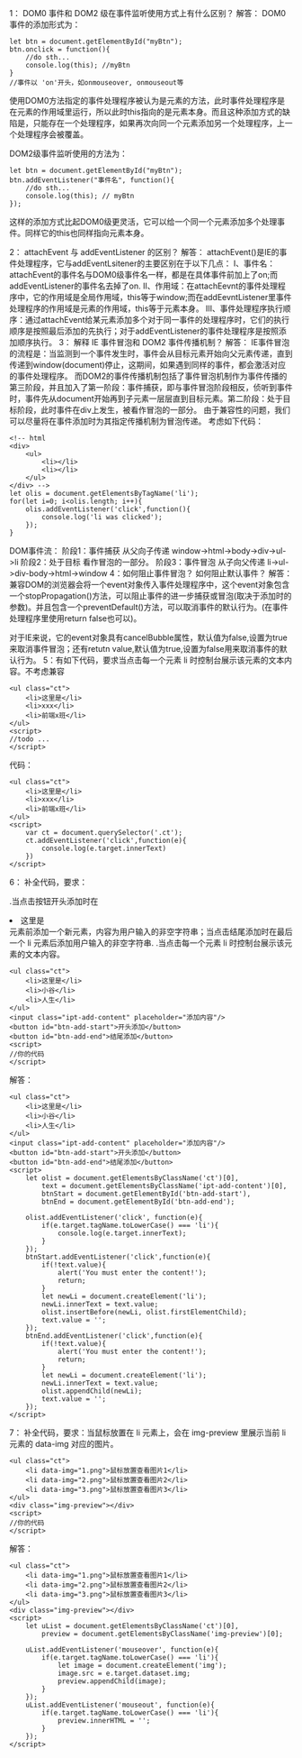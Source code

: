  1： DOM0 事件和 DOM2 级在事件监听使用方式上有什么区别？
解答：
DOM0事件的添加形式为：
```
let btn = document.getElementById("myBtn");
btn.onclick = function(){
    //do sth...
    console.log(this); //myBtn
}
//事件以 'on'开头，如onmouseover, onmouseout等
```
使用DOM0方法指定的事件处理程序被认为是元素的方法，此时事件处理程序是在元素的作用域里运行，所以此时this指向的是元素本身。而且这种添加方式的缺陷是，只能存在一个处理程序，如果再次向同一个元素添加另一个处理程序，上一个处理程序会被覆盖。

DOM2级事件监听使用的方法为：
```
let btn = document.getElementById("myBtn");
btn.addEventListener("事件名", function(){
    //do sth...
    console.log(this); // myBtn
});
```
这样的添加方式比起DOM0级更灵活，它可以给一个同一个元素添加多个处理事件。同样它的this也同样指向元素本身。

 2： attachEvent 与 addEventListener 的区别？
解答：
attachEvent()是IE的事件处理程序，它与addEventLsitener的主要区别在于以下几点：
I、事件名：attachEvent的事件名与DOM0级事件名一样，都是在具体事件前加上了on;而addEventListener的事件名去掉了on.
II、作用域：在attachEevnt的事件处理程序中，它的作用域是全局作用域，this等于window;而在addEevntListener里事件处理程序的作用域是元素的作用域，this等于元素本身。
III、事件处理程序执行顺序：通过attachEvent给某元素添加多个对于同一事件的处理程序时，它们的执行顺序是按照最后添加的先执行；对于addEventListener的事件处理程序是按照添加顺序执行。
 3： 解释 IE 事件冒泡和 DOM2 事件传播机制？
解答：
IE事件冒泡的流程是：当监测到一个事件发生时，事件会从目标元素开始向父元素传递，直到传递到window(document)停止，这期间，如果遇到同样的事件，都会激活对应的事件处理程序。
而DOM2的事件传播机制包括了事件冒泡机制作为事件传播的第三阶段，并且加入了第一阶段：事件捕获，即与事件冒泡阶段相反，侦听到事件时，事件先从document开始再到子元素一层层直到目标元素。第二阶段：处于目标阶段，此时事件在div上发生，被看作冒泡的一部分。
由于兼容性的问题，我们可以尽量将在事件添加时为其指定传播机制为冒泡传递。
考虑如下代码：
```
<!-- html
<div>
    <ul>
        <li></li>
        <li></li>
    </ul>
</div> -->
let olis = document.getElementsByTagName('li');
for(let i=0; i<olis.length; i++){
    olis.addEventListener('click',function(){
        console.log('li was clicked');
    });
}
```
DOM事件流：
阶段1：事件捕获 从父向子传递 window->html->body->div->ul->li
阶段2：处于目标 看作冒泡的一部分。
阶段3：事件冒泡 从子向父传递 li->ul->div-body->html->window
 4：如何阻止事件冒泡？ 如何阻止默认事件？
解答：
兼容DOM的浏览器会将一个event对象传入事件处理程序中，这个event对象包含一个stopPropagation()方法，可以阻止事件的进一步捕获或冒泡(取决于添加时的参数)。并且包含一个preventDefault()方法，可以取消事件的默认行为。(在事件处理程序里使用return false也可以)。

对于IE来说，它的event对象具有cancelBubble属性，默认值为false,设置为true来取消事件冒泡；还有retutn value,默认值为true,设置为false用来取消事件的默认行为。
 5：有如下代码，要求当点击每一个元素 li 时控制台展示该元素的文本内容。不考虑兼容
```
<ul class="ct">
    <li>这里是</li>
    <li>xxx</li>
    <li>前端x班</li>
</ul>
<script>
//todo ...
</script>
```
代码：
```
<ul class="ct">
    <li>这里是</li>
    <li>xxx</li>
    <li>前端x班</li>
</ul>
<script>
    var ct = document.querySelector('.ct');
    ct.addEventListener('click',function(e){
        console.log(e.target.innerText)
    })
</script>
```
6： 补全代码，要求：

.当点击按钮开头添加时在<li>这里是</li>元素前添加一个新元素，内容为用户输入的非空字符串；当点击结尾添加时在最后一个 li 元素后添加用户输入的非空字符串.
.当点击每一个元素 li 时控制台展示该元素的文本内容。
```
<ul class="ct">
    <li>这里是</li>
    <li>小谷</li>
    <li>人生</li>
</ul>
<input class="ipt-add-content" placeholder="添加内容"/>
<button id="btn-add-start">开头添加</button>
<button id="btn-add-end">结尾添加</button>
<script>
//你的代码
</script>
```
解答：
```
<ul class="ct">
    <li>这里是</li>
    <li>小谷</li>
    <li>人生</li>
</ul>
<input class="ipt-add-content" placeholder="添加内容"/>
<button id="btn-add-start">开头添加</button>
<button id="btn-add-end">结尾添加</button>
<script>
    let olist = document.getElementsByClassName('ct')[0],
        text = document.getElementsByClassName('ipt-add-content')[0],
        btnStart = document.getElementById('btn-add-start'),
        btnEnd = document.getElementById('btn-add-end');

    olist.addEventListener('click', function(e){
        if(e.target.tagName.toLowerCase() === 'li'){
            console.log(e.target.innerText);
        }
    });
    btnStart.addEventListener('click',function(e){
        if(!text.value){
            alert('You must enter the content!');
            return;
        }
        let newLi = document.createElement('li');
        newLi.innerText = text.value;
        olist.insertBefore(newLi, olist.firstElementChild);
        text.value = '';
    });
    btnEnd.addEventListener('click',function(e){
        if(!text.value){
            alert('You must enter the content!');
            return;
        }
        let newLi = document.createElement('li');
        newLi.innerText = text.value;
        olist.appendChild(newLi);
        text.value = '';
    });
</script>
```
 7： 补全代码，要求：当鼠标放置在 li 元素上，会在 img-preview 里展示当前 li 元素的 data-img 对应的图片。
```
<ul class="ct">
    <li data-img="1.png">鼠标放置查看图片1</li>
    <li data-img="2.png">鼠标放置查看图片2</li>
    <li data-img="3.png">鼠标放置查看图片3</li>
</ul>
<div class="img-preview"></div>
<script>
//你的代码
</script>
```
解答：
```
<ul class="ct">
    <li data-img="1.png">鼠标放置查看图片1</li>
    <li data-img="2.png">鼠标放置查看图片2</li>
    <li data-img="3.png">鼠标放置查看图片3</li>
</ul>
<div class="img-preview"></div>
<script>
    let uList = document.getElementsByClassName('ct')[0],
        preview = document.getElementsByClassName('img-preview')[0];

    uList.addEventListener('mouseover', function(e){
        if(e.target.tagName.toLowerCase() === 'li'){
            let image = document.createElement('img');
            image.src = e.target.dataset.img;
            preview.appendChild(image);
        }
    });
    uList.addEventListener('mouseout', function(e){
        if(e.target.tagName.toLowerCase() === 'li'){
            preview.innerHTML = '';
        }
    });
</script>
```